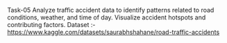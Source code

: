 Task-05
Analyze traffic accident data to identify patterns related to road conditions, weather, and time of day. Visualize accident hotspots and contributing factors.
Dataset :-
https://www.kaggle.com/datasets/saurabhshahane/road-traffic-accidents
